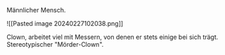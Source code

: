 
Männlicher Mensch.

![[Pasted image 20240227102038.png]]

Clown, arbeitet viel mit Messern, von denen er stets einige bei sich trägt.
Stereotypischer "Mörder-Clown".